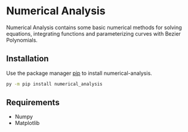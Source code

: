 # Numerical Analysis

Numerical Analysis contains some basic numerical methods for solving equations, integrating functions and parameterizing curves with Bezier Polynomials.

## Installation

Use the package manager [pip](https://pip.pypa.io/en/stable/) to install numerical-analysis.

```bash
py -m pip install numerical_analysis
```

## Requirements

* Numpy
* Matplotlib
